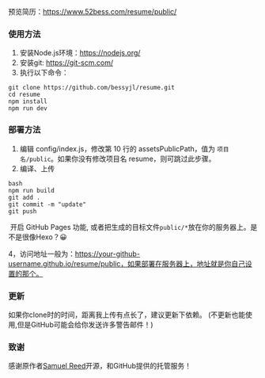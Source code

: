 预览简历：https://www.52bess.com/resume/public/

### 使用方法

1. 安装Node.js环境：https://nodejs.org/
2. 安装git: https://git-scm.com/
3. 执行以下命令：

```
git clone https://github.com/bessyjl/resume.git
cd resume
npm install
npm run dev
```

### 部署方法

1. 编辑 config/index.js，修改第 10 行的 assetsPublicPath，值为 `项目名/public`。如果你没有修改项目名 resume，则可跳过此步骤。
2. 编译、上传

```
bash
npm run build
git add .
git commit -m "update"
git push
```

​	开启 GitHub Pages 功能, 或者把生成的目标文件`public/*`放在你的服务器上。是不是很像Hexo？😀

4，访问地址一般为：https://your-github-username.github.io/resume/public，如果部署在服务器上，地址就是你自己设置的那个。

### 更新

如果你clone时的时间，距离我上传有点长了，建议更新下依赖。
(不更新也能使用,但是GitHub可能会给你发送许多警告邮件！)

### 致谢

感谢原作者[Samuel Reed](https://github.com/strml)开源，和GitHub提供的托管服务！


